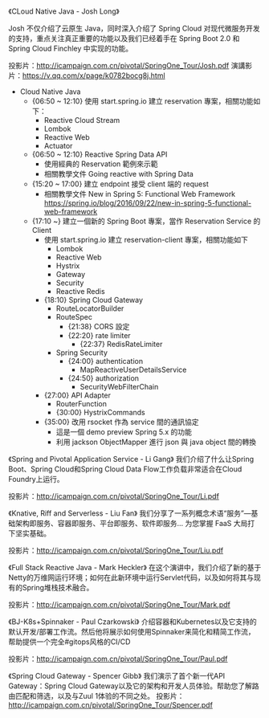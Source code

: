《CLoud Native Java - Josh Long》

Josh 不仅介绍了云原生 Java，同时深入介绍了 Spring Cloud 对现代微服务开发的支持，重点关注真正重要的功能以及我们已经着手在 Spring Boot 2.0 和 Spring Cloud Finchley 中实现的功能。

投影片：http://icampaign.com.cn/pivotal/SpringOne_Tour/Josh.pdf
演講影片：https://v.qq.com/x/page/k0782bocg8j.html


* Cloud Native Java
  * {06:50 ~ 12:10} 使用 start.spring.io 建立 reservation 專案，相關功能如下： 
    * Reactive Cloud Stream
    * Lombok
    * Reactive Web
    * Actuator
  * {06:50 ~ 12:10} Reactive Spring Data API 
    * 使用經典的 Reservation 範例來示範
    * 相關教學文件 Going reactive with Spring Data 
  * {15:20 ~ 17:00} 建立 endpoint 接受 client 端的 request 
    * 相關教學文件 New in Spring 5: Functional Web Framework https://spring.io/blog/2016/09/22/new-in-spring-5-functional-web-framework
  * {17:10 ~} 建立一個新的 Spring Boot 專案，當作 Reservation Service 的 Client
    * 使用 start.spring.io 建立 reservation-client 專案，相關功能如下
      * Lombok
      * Reactive Web
      * Hystrix
      * Gateway
      * Security
      * Reactive Redis 
    * {18:10} Spring Cloud Gateway 
      * RouteLocatorBuilder
      * RouteSpec
        * {21:38} CORS 設定
        * {22:20} rate limiter
          * {22:37} RedisRateLimiter
      * Spring Security
        * {24:00} authentication
          * MapReactiveUserDetailsService
        * {24:50} authorization
          * SecurityWebFilterChain
    * {27:00} API Adapter
      * RouterFunction
      * {30:00} HystrixCommands
    * {35:00} 改用 rsocket 作為 service 間的通訊協定
      * 這是一個 demo preview Spring 5.x 的功能
      * 利用 jackson ObjectMapper 進行 json 與 java object 間的轉換


《Spring and Pivotal Application Service - Li Gang》
我们介绍了什么让Spring Boot、Spring Cloud和Spring Cloud Data Flow工作负载非常适合在Cloud Foundry上运行。

投影片：http://icampaign.com.cn/pivotal/SpringOne_Tour/Li.pdf

《Knative, Riff and Serverless - Liu Fan》
我们分享了一系列概念术语“服务”—基础架构即服务、容器即服务、平台即服务、软件即服务… 为您掌握 FaaS 大局打下坚实基础。

投影片：http://icampaign.com.cn/pivotal/SpringOne_Tour/Liu.pdf

《Full Stack Reactive Java - Mark Heckler》
在这个演讲中，我们介绍了新的基于Netty的万维网运行环境；如何在此新环境中运行Servlet代码，以及如何将其与现有的Spring堆栈技术融合。

投影片：http://icampaign.com.cn/pivotal/SpringOne_Tour/Mark.pdf

《BJ-K8s+Spinnaker - Paul Czarkowski》
介绍容器和Kubernetes以及它支持的默认开发/部署工作流。然后他将展示如何使用Spinnaker来简化和精简工作流，帮助提供一个完全#gitops风格的CI/CD

投影片：http://icampaign.com.cn/pivotal/SpringOne_Tour/Paul.pdf

《Spring Cloud Gateway - Spencer Gibb》
我们演示了首个新一代API Gateway：Spring Cloud Gateway以及它的架构和开发人员体验。帮助您了解路由匹配和筛选，以及与Zuul 1体验的不同之处。
投影片：http://icampaign.com.cn/pivotal/SpringOne_Tour/Spencer.pdf